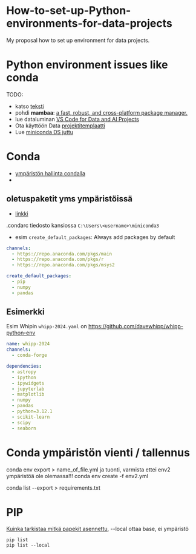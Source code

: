 # How-to-set-up-Python-environments-for-data-projects
My proposal how to set up environment for data projects.

# Python environment issues like conda
TODO: 
- katso [teksti](temp\temp_python_tee.md)
- pohdi **mambaa**: [a fast, robust, and cross-platform package manager.](https://mamba.readthedocs.io/en/latest/index.html)
- lue dataluminan [VS Code for Data and AI Projects](https://datalumina.clickup.com/docs/9015213037/d/h/8cnjezd-17675/ddd52c673443975)
- Ota käyttöön Data [projektitemplaatti](https://github.com/datalumina/datalumina-project-template)
- Lue [miniconda DS juttu](https://eduand-alvarez.medium.com/setting-up-anaconda-on-your-windows-pc-6e39800c1afb)

# Conda
- [ympäristön hallinta condalla](https://docs.conda.io/projects/conda/en/latest/user-guide/tasks/manage-environments.html)
- 

## oletuspaketit yms ympäristöissä
- [linkki](https://docs.conda.io/projects/conda/en/latest/user-guide/configuration/settings.html#config-add-default-pkgs)

.condarc tiedosto kansiossa `C:\Users\<username>\miniconda3`
- esim `create_default_packages`: Always add packages by default
```yaml
channels:
  - https://repo.anaconda.com/pkgs/main
  - https://repo.anaconda.com/pkgs/r
  - https://repo.anaconda.com/pkgs/msys2

create_default_packages:
  - pip
  - numpy
  - pandas
```

## Esimerkki
Esim Whipin `whipp-2024.yaml` on https://github.com/davewhipp/whipp-python-env 
```yml
name: whipp-2024
channels:
  - conda-forge

dependencies:
  - astropy
  - ipython
  - ipywidgets
  - jupyterlab
  - matplotlib
  - numpy
  - pandas
  - python=3.12.1
  - scikit-learn
  - scipy
  - seaborn
```


# Conda ympäristön vienti / tallennus
conda env export > name_of_file.yml
ja tuonti, varmista ettei env2 ympäristöä ole olemassa!!!
conda env create -f env2.yml

conda list --export > requirements.txt



# PIP
[Kuinka tarkistaa mitkä papekit asennettu](https://stackoverflow.com/questions/739993/how-do-i-get-a-list-of-locally-installed-python-modules), --local ottaa base, ei ympäristö

```
pip list
pip list --local
```
